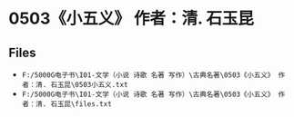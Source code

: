 # 0503《小五义》 作者：清. 石玉昆

## Files

- `F:/5000G电子书\I01-文学（小说 诗歌 名著 写作）\古典名著\0503《小五义》 作者：清. 石玉昆\0503小五义.txt`
- `F:/5000G电子书\I01-文学（小说 诗歌 名著 写作）\古典名著\0503《小五义》 作者：清. 石玉昆\files.txt`
